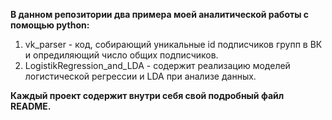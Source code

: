 
**В данном репозитории два примера моей аналитической работы с помощью python:**
1. vk_parser - код, собирающий уникальные id подписчиков групп в ВК и опредиляющий число общих подписчиков. 
2. LogistikRegression_and_LDA - содержит реализацию  моделей логистической регрессии и LDA при анализе данных. 

  **Каждый проект содержит внутри себя свой подробный файл README.**
